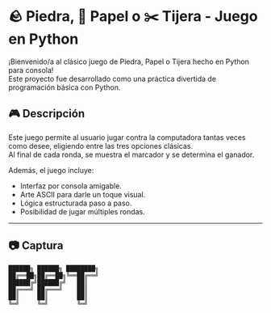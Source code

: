 # 🪨 Piedra, 📄 Papel o ✂️ Tijera - Juego en Python

¡Bienvenido/a al clásico juego de Piedra, Papel o Tijera hecho en Python para consola!  
Este proyecto fue desarrollado como una práctica divertida de programación básica con Python.

## 🎮 Descripción

Este juego permite al usuario jugar contra la computadora tantas veces como desee, eligiendo entre las tres opciones clásicas.  
Al final de cada ronda, se muestra el marcador y se determina el ganador.

Además, el juego incluye:

- Interfaz por consola amigable.
- Arte ASCII para darle un toque visual.
- Lógica estructurada paso a paso.
- Posibilidad de jugar múltiples rondas.

---

## 📷 Captura

```text
██████╗ ██████╗ ████████╗
██╔══██╗██╔══██╗╚══██╔══╝
██████╔╝██████╔╝   ██║   
██╔═══╝ ██╔═══╝    ██║   
██║     ██║        ██║   
╚═╝     ╚═╝        ╚═╝   
